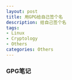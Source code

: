 ```yaml
---
layout: post
title: 用GPG给自己签个名
description: 给自己签个名
tags:
- Linux
- Cryptology
- Others
categories: Others
---
```


### GPG笔记
